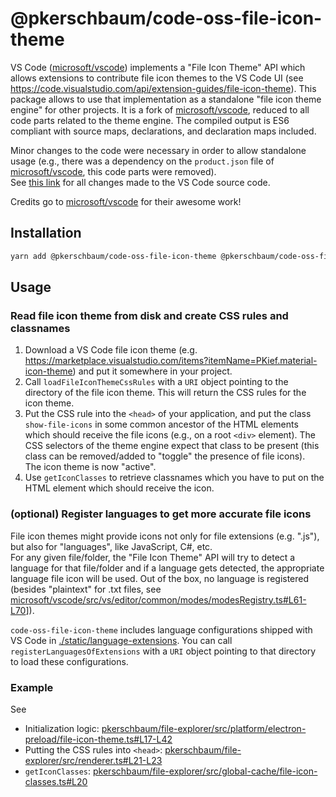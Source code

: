 # @pkerschbaum/code-oss-file-icon-theme

VS Code ([microsoft/vscode](https://github.com/microsoft/vscode)) implements a "File Icon Theme" API which allows extensions to contribute file icon themes to the VS Code UI (see <https://code.visualstudio.com/api/extension-guides/file-icon-theme>).
This package allows to use that implementation as a standalone "file icon theme engine" for other projects. It is a fork of [microsoft/vscode](https://github.com/microsoft/vscode), reduced to all code parts related to the theme engine. The compiled output is ES6 compliant with source maps, declarations, and declaration maps included.

Minor changes to the code were necessary in order to allow standalone usage (e.g., there was a dependency on the `product.json` file of [microsoft/vscode](https://github.com/microsoft/vscode), this code parts were removed).  
See [this link](https://github.com/microsoft/vscode/compare/6d7222d52412f7c6e557ae448795f834e48ba0a1...pkerschbaum:code-oss-file-icon-theme) for all changes made to the VS Code source code.

Credits go to [microsoft/vscode](https://github.com/microsoft/vscode) for their awesome work!

## Installation

```sh
yarn add @pkerschbaum/code-oss-file-icon-theme @pkerschbaum/code-oss-file-service
```

## Usage

### Read file icon theme from disk and create CSS rules and classnames

1. Download a VS Code file icon theme (e.g. <https://marketplace.visualstudio.com/items?itemName=PKief.material-icon-theme>) and put it somewhere in your project.
2. Call `loadFileIconThemeCssRules` with a `URI` object pointing to the directory of the file icon theme. This will return the CSS rules for the icon theme.
3. Put the CSS rule into the `<head>` of your application, and put the class `show-file-icons` in some common ancestor of the HTML elements which should receive the file icons (e.g., on a root `<div>` element). The CSS selectors of the theme engine expect that class to be present (this class can be removed/added to "toggle" the presence of file icons).  
   The icon theme is now "active".
4. Use `getIconClasses` to retrieve classnames which you have to put on the HTML element which should receive the icon.

### (optional) Register languages to get more accurate file icons

File icon themes might provide icons not only for file extensions (e.g. ".js"), but also for "languages", like JavaScript, C#, etc.  
For any given file/folder, the "File Icon Theme" API will try to detect a language for that file/folder and if a language gets detected, the appropriate language file icon will be used. Out of the box, no language is registered (besides "plaintext" for .txt files, see [microsoft/vscode/src/vs/editor/common/modes/modesRegistry.ts#L61-L70](https://github.com/microsoft/vscode/blob/e35e898ac77744a6d289df4082d23799ff9e1b61/src/vs/editor/common/modes/modesRegistry.ts#L61-L70)]).

`code-oss-file-icon-theme` includes language configurations shipped with VS Code in [./static/language-extensions](./static/language-extensions). You can call `registerLanguagesOfExtensions` with a `URI` object pointing to that directory to load these configurations.

### Example

See

- Initialization logic: [pkerschbaum/file-explorer/src/platform/electron-preload/file-icon-theme.ts#L17-L42](https://github.com/pkerschbaum/file-explorer/blob/8b1a04f1429a0872d532b1ff0ca80cd341f10332/src/platform/electron-preload/file-icon-theme.ts#L17-L42)
- Putting the CSS rules into `<head>`: [pkerschbaum/file-explorer/src/renderer.ts#L21-L23](https://github.com/pkerschbaum/file-explorer/blob/8b1a04f1429a0872d532b1ff0ca80cd341f10332/src/renderer.ts#L21-L23)
- `getIconClasses`: [pkerschbaum/file-explorer/src/global-cache/file-icon-classes.ts#L20](https://github.com/pkerschbaum/file-explorer/blob/8b1a04f1429a0872d532b1ff0ca80cd341f10332/src/global-cache/file-icon-classes.ts#L20)
